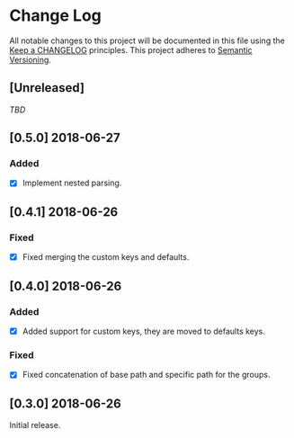 # Change Log
All notable changes to this project will be documented in this file
using the [Keep a CHANGELOG](http://keepachangelog.com/) principles.
This project adheres to [Semantic Versioning](http://semver.org/).

<!--
Types of changes

Added - for new features.
Changed - for changes in existing functionality.
Deprecated - for soon-to-be removed features.
Removed - for now removed features.
Fixed - for any bug fixes.
Security - in case of vulnerabilities.
-->

## [Unreleased]

_TBD_

## [0.5.0] 2018-06-27
### Added
- [x] Implement nested parsing.

## [0.4.1] 2018-06-26
### Fixed
- [x] Fixed merging the custom keys and defaults.

## [0.4.0] 2018-06-26
### Added
- [x] Added support for custom keys, they are moved to defaults keys.

### Fixed
- [x] Fixed concatenation of base path and specific path for the groups.

## [0.3.0] 2018-06-26

Initial release.
